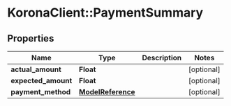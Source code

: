 # KoronaClient::PaymentSummary

## Properties
Name | Type | Description | Notes
------------ | ------------- | ------------- | -------------
**actual_amount** | **Float** |  | [optional] 
**expected_amount** | **Float** |  | [optional] 
**payment_method** | [**ModelReference**](ModelReference.md) |  | [optional] 


